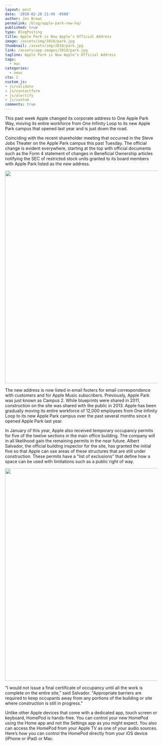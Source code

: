 ```yaml
---
layout: post
date: '2018-02-28 21:49 -0500'
author: Jon Brown
permalink: /blog/apple-park-new-hq/
published: true
type: BlogPosting
title: Apple Park is Now Apple’s Official Address
image: /assets/img/2018/park.jpg
thumbnail: /assets/img/2018/park.jpg
link: /assets/app-images/2018/park.jpg
tagline: Apple Park is Now Apple’s Official Address
tags:
  - mac
categories:
  - news
cta: 2
custom_js:
- js/validate
- js/contactform
- js/alertify
- js/custom
comments: true
---
```

This past week Apple changed its corporate address to One Apple Park Way, moving its entire workforce from One Infinity Loop to its new Apple Park campus that opened last year and is just down the road.

Coinciding with the recent shareholder meeting that occurred in the Steve Jobs Theater on the Apple Park campus this past Tuesday. The official change is evident everywhere, starting at the top with official documents such as the Form 4 statement of changes in Beneficial Ownership articles notifying the SEC of restricted stock units granted to its board members with Apple Park listed as the new address.

<img src="{{ site.site_cdn }}/assets/img/blog/2018/applepark/applepark_address_1.jpg" class="img-fluid rounded m-2" width="700" />

The new address is now listed in email footers for email correspondence with customers and for Apple Music subscribers. Previously, Apple Park was just known as Campus 2. While blueprints were shared in 2011, construction on the site was shared with the public in 2013. Apple has been gradually moving its entire workforce of 12,000 employees from One Infinity Loop to its new Apple Park campus over the past several months since it opened Apple Park last year.

In January of this year, Apple also received temporary occupancy permits for five of the twelve sections in the main office building. The company will in all likelihood gain the remaining permits in the near future. Albert Salvador, the official building inspector for the site, has granted the initial five so that Apple can use areas of these structures that are still under construction. These permits have a "list of exclusions" that define how a space can be used with limitations such as a public right of way.

<img src="{{ site.site_cdn }}/assets/img/blog/2018/applepark/applepark_address_2.jpg" class="img-fluid rounded m-2" width="700" />

"I would not issue a final certificate of occupancy until all the work is complete on the entire site,” said Salvador. "Appropriate barriers are required to keep occupants away from any portions of the building or site where construction is still in progress." 

Unlike other Apple devices that come with a dedicated app, touch screen or keyboard, HomePod is hands-free. You can control your new HomePod using the Home app and not the Settings app as you might expect. You also can access the HomePod from your Apple TV as one of your audio sources. Here’s how you can control the HomePod directly from your iOS device (iPhone or iPad) or Mac.